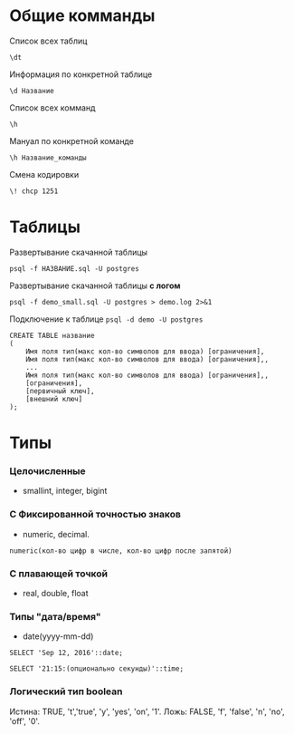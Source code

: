 # Общие комманды

Список всех таблиц
 ```
 \dt
 ```
Информация по конкретной таблице
```
\d Название
```
Список всех комманд 
```
\h
```
Мануал по конкретной команде 
```
\h Название_команды
```
Смена кодировки
```
\! chcp 1251
```

# Таблицы
Развертывание скачанной таблицы
```
psql -f НАЗВАНИЕ.sql -U postgres
```

Развертывание скачанной таблицы **с логом**
```
psql -f demo_small.sql -U postgres > demo.log 2>&1
```

Подключение к таблице `psql -d demo -U postgres`


```
CREATE TABLE название
(
    Имя поля тип(макс кол-во символов для ввода) [ограничения],
    Имя поля тип(макс кол-во символов для ввода) [ограничения],,
    ...
    Имя поля тип(макс кол-во символов для ввода) [ограничения],,
    [ограничения],
    [первичный ключ],
    [внешний ключ]
);
 ```

# Типы

### Целочисленные
- smallint, integer, bigint
### C Фиксированной точностью знаков
- numeric, decimal.
```
numeric(кол-во цифр в числе, кол-во цифр после запятой)
```
### С плавающей точкой
- real, double, float
### Типы "дата/время"
- date(yyyy-mm-dd)
```
SELECT 'Sep 12, 2016'::date;
```
```
SELECT '21:15:(опционально секунды)'::time;
```
### Логический тип boolean
Истина: TRUE, 't','true', 'y', 'yes', 'on', '1'.
Ложь: FALSE, 'f', 'false', 'n', 'no', 'off', '0'.

